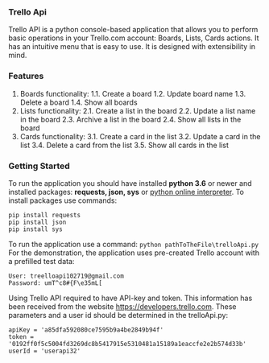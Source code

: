 ### Trello Api
Trello API is a python console-based application that allows you to perform basic operations in your Trello.com account: Boards, Lists, Cards actions. It has an intuitive menu that is easy to use. It is designed with extensibility in mind. 
### Features
1. Boards functionality:
1.1. Create a board
1.2. Update board name
1.3. Delete a board
1.4. Show all boards
2. Lists functionality:
2.1. Create a list in the board
2.2. Update a list name in the board
2.3. Archive a list in the board
2.4. Show all lists in the board
3. Cards functionality:
3.1. Create a card in the list
3.2. Update a card in the list
3.4. Delete a card from the list
3.5. Show all cards in the list
### Getting Started
To run the application you should have installed **python 3.6** or newer and installed packages: **requests, json, sys** or [python online interpreter](https://repl.it/languages/python3).
To install packages use commands:
```
pip install requests
pip install json
pip install sys
```
To run the application use a command:
`python pathToTheFile\trelloApi.py`
For the demonstration, the application uses pre-created Trello account with a prefilled test data: 
```
User: treelloapi102719@gmail.com
Password: umT^c8#{F\e35mL[
```
Using Trello API required to have API-key and token. This information has been received from the website https://developers.trello.com. These parameters and a user id should be determined in the trelloApi.py:
```
apiKey = 'a85dfa592080ce7595b9a4be2849b94f'
token = '0192ff0f5c5004fd3269dc8b5417915e5310481a15189a1eaccfe2e2b574d33b'
userId = 'userapi32'
```
